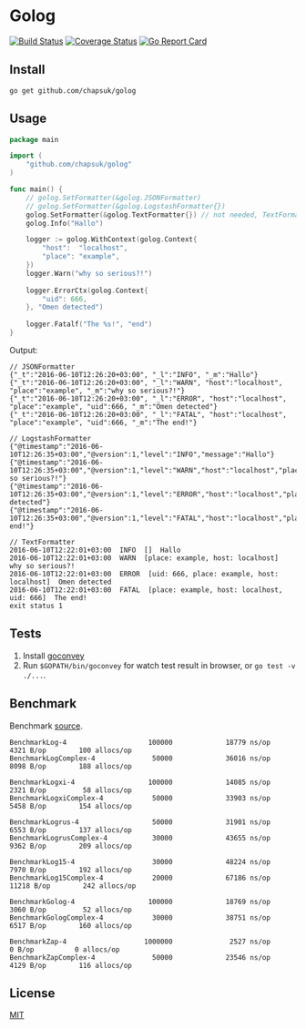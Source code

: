 # Golog

[![Build Status](https://travis-ci.org/chapsuk/golog.svg)](https://travis-ci.org/chapsuk/golog)
[![Coverage Status](https://coveralls.io/repos/github/chapsuk/golog/badge.svg?branch=master)](https://coveralls.io/github/chapsuk/golog?branch=master)
[![Go Report Card](https://goreportcard.com/badge/github.com/chapsuk/golog)](https://goreportcard.com/report/github.com/chapsuk/golog)

## Install

```
go get github.com/chapsuk/golog
```

## Usage

```go
package main

import (
	"github.com/chapsuk/golog"
)

func main() {
    // golog.SetFormatter(&golog.JSONFormatter)
    // golog.SetFormatter(&golog.LogstashFormatter{})
    golog.SetFormatter(&golog.TextFormatter{}) // not needed, TextFormatter by default
	golog.Info("Hallo")

    logger := golog.WithContext(golog.Context{
		"host":  "localhost",
		"place": "example",
	})
    logger.Warn("why so serious?!")
    
    logger.ErrorCtx(golog.Context{
        "uid": 666,
    }, "Omen detected")
    
    logger.Fatalf("The %s!", "end")
}
```

Output:
```
// JSONFormatter
{"_t":"2016-06-10T12:26:20+03:00", "_l":"INFO", "_m":"Hallo"}
{"_t":"2016-06-10T12:26:20+03:00", "_l":"WARN", "host":"localhost", "place":"example", "_m":"why so serious?!"}
{"_t":"2016-06-10T12:26:20+03:00", "_l":"ERROR", "host":"localhost", "place":"example", "uid":666, "_m":"Omen detected"}
{"_t":"2016-06-10T12:26:20+03:00", "_l":"FATAL", "host":"localhost", "place":"example", "uid":666, "_m":"The end!"}

// LogstashFormatter
{"@timestamp":"2016-06-10T12:26:35+03:00","@version":1,"level":"INFO","message":"Hallo"}
{"@timestamp":"2016-06-10T12:26:35+03:00","@version":1,"level":"WARN","host":"localhost","place":"example","message":"why so serious?!"}
{"@timestamp":"2016-06-10T12:26:35+03:00","@version":1,"level":"ERROR","host":"localhost","place":"example","uid":666,"message":"Omen detected"}
{"@timestamp":"2016-06-10T12:26:35+03:00","@version":1,"level":"FATAL","host":"localhost","place":"example","uid":666,"message":"The end!"}

// TextFormatter
2016-06-10T12:22:01+03:00  INFO  []  Hallo
2016-06-10T12:22:01+03:00  WARN  [place: example, host: localhost]  why so serious?!
2016-06-10T12:22:01+03:00  ERROR  [uid: 666, place: example, host: localhost]  Omen detected
2016-06-10T12:22:01+03:00  FATAL  [place: example, host: localhost, uid: 666]  The end!
exit status 1
```

## Tests

1. Install [goconvey](https://github.com/smartystreets/goconvey)
1. Run `$GOPATH/bin/goconvey` for watch test result in browser, or `go test -v ./...`.   


## Benchmark

Benchmark [source](https://github.com/chapsuk/golog/tree/master/bench/bench_test.go).

```
BenchmarkLog-4                 	  100000       	     18779 ns/op       	    4321 B/op  	     100 allocs/op
BenchmarkLogComplex-4          	   50000       	     36016 ns/op       	    8098 B/op  	     188 allocs/op

BenchmarkLogxi-4               	  100000       	     14085 ns/op       	    2321 B/op  	      58 allocs/op
BenchmarkLogxiComplex-4        	   50000       	     33903 ns/op       	    5458 B/op  	     154 allocs/op

BenchmarkLogrus-4              	   50000       	     31901 ns/op       	    6553 B/op  	     137 allocs/op
BenchmarkLogrusComplex-4       	   30000       	     43655 ns/op       	    9362 B/op  	     209 allocs/op

BenchmarkLog15-4               	   30000       	     48224 ns/op       	    7970 B/op  	     192 allocs/op
BenchmarkLog15Complex-4        	   20000       	     67186 ns/op       	   11218 B/op  	     242 allocs/op

BenchmarkGolog-4               	  100000       	     18769 ns/op       	    3060 B/op  	      52 allocs/op
BenchmarkGologComplex-4        	   30000       	     38751 ns/op       	    6517 B/op  	     160 allocs/op

BenchmarkZap-4                 	 1000000       	      2527 ns/op       	       0 B/op  	       0 allocs/op
BenchmarkZapComplex-4          	   50000       	     23546 ns/op       	    4129 B/op  	     116 allocs/op
```

## License

[MIT](https://github.com/chapsuk/golog/blob/master/LICENSE)
